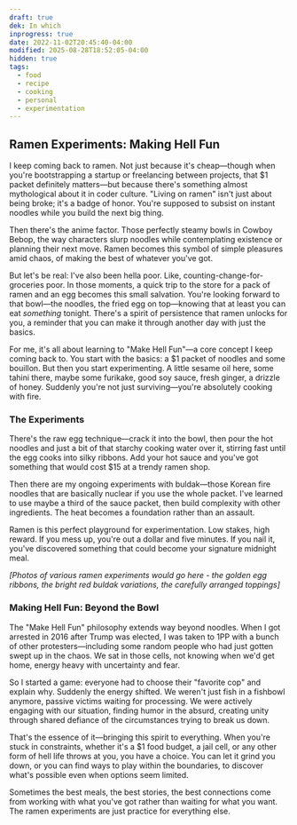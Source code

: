 ```yaml
---
draft: true
dek: In which
inprogress: true
date: 2022-11-02T20:45:40-04:00
modified: 2025-08-28T18:52:05-04:00
hidden: true
tags:
  - food
  - recipe
  - cooking
  - personal
  - experimentation
---
```


## Ramen Experiments: Making Hell Fun

I keep coming back to ramen. Not just because it's cheap—though when you're bootstrapping a startup or freelancing between projects, that $1 packet definitely matters—but because there's something almost mythological about it in coder culture. "Living on ramen" isn't just about being broke; it's a badge of honor. You're supposed to subsist on instant noodles while you build the next big thing.

Then there's the anime factor. Those perfectly steamy bowls in Cowboy Bebop, the way characters slurp noodles while contemplating existence or planning their next move. Ramen becomes this symbol of simple pleasures amid chaos, of making the best of whatever you've got.

But let's be real: I've also been hella poor. Like, counting-change-for-groceries poor. In those moments, a quick trip to the store for a pack of ramen and an egg becomes this small salvation. You're looking forward to that bowl—the noodles, the fried egg on top—knowing that at least you can eat *something* tonight. There's a spirit of persistence that ramen unlocks for you, a reminder that you can make it through another day with just the basics.

For me, it's all about learning to "Make Hell Fun"—a core concept I keep coming back to. You start with the basics: a $1 packet of noodles and some bouillon. But then you start experimenting. A little sesame oil here, some tahini there, maybe some furikake, good soy sauce, fresh ginger, a drizzle of honey. Suddenly you're not just surviving—you're absolutely cooking with fire.

### The Experiments

There's the raw egg technique—crack it into the bowl, then pour the hot noodles and just a bit of that starchy cooking water over it, stirring fast until the egg cooks into silky ribbons. Add your hot sauce and you've got something that would cost $15 at a trendy ramen shop.

Then there are my ongoing experiments with buldak—those Korean fire noodles that are basically nuclear if you use the whole packet. I've learned to use maybe a third of the sauce packet, then build complexity with other ingredients. The heat becomes a foundation rather than an assault.

Ramen is this perfect playground for experimentation. Low stakes, high reward. If you mess up, you're out a dollar and five minutes. If you nail it, you've discovered something that could become your signature midnight meal.

*[Photos of various ramen experiments would go here - the golden egg ribbons, the bright red buldak variations, the carefully arranged toppings]*

### Making Hell Fun: Beyond the Bowl

The "Make Hell Fun" philosophy extends way beyond noodles. When I got arrested in 2016 after Trump was elected, I was taken to 1PP with a bunch of other protesters—including some random people who had just gotten swept up in the chaos. We sat in those cells, not knowing when we'd get home, energy heavy with uncertainty and fear.

So I started a game: everyone had to choose their "favorite cop" and explain why. Suddenly the energy shifted. We weren't just fish in a fishbowl anymore, passive victims waiting for processing. We were actively engaging with our situation, finding humor in the absurd, creating unity through shared defiance of the circumstances trying to break us down.

That's the essence of it—bringing this spirit to everything. When you're stuck in constraints, whether it's a $1 food budget, a jail cell, or any other form of hell life throws at you, you have a choice. You can let it grind you down, or you can find ways to play within the boundaries, to discover what's possible even when options seem limited.

Sometimes the best meals, the best stories, the best connections come from working with what you've got rather than waiting for what you want. The ramen experiments are just practice for everything else.
